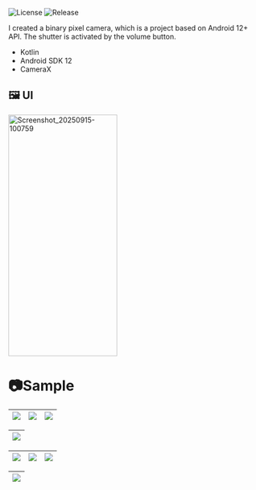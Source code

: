 ![License](https://img.shields.io/github/license/Siegelth/Pixelism_Camera)
![Release](https://img.shields.io/github/v/release/Siegelth/Pixelism_Camera)


I created a binary pixel camera, which is a project based on Android 12+ API.
The shutter is activated by the volume button.
- Kotlin
- Android SDK 12
- CameraX

<h2>🖼️ UI</h2>
<img width="216" height="480" alt="Screenshot_20250915-100759" src="https://github.com/user-attachments/assets/efb9d85b-b2c9-4d4e-b1c4-00744a7b2ab8" />

# 📷Sample

| ![](https://github.com/user-attachments/assets/96e087c2-4adc-435b-8d7f-ac24fef41ec0) | ![](https://github.com/user-attachments/assets/a25176a4-ccf4-4305-97f9-9fb50f0d22e2) | ![](https://github.com/user-attachments/assets/7fc2fdf1-a033-4aa0-bb1a-9e124db9777c) 
|:--:|:--:|:--:|

| ![](https://github.com/user-attachments/assets/4dad8979-a6cb-441e-b45a-d55caee1c550) |
|:--:|

| ![](https://github.com/user-attachments/assets/e73cb886-d1be-46cf-b538-bc378d412b34) |  ![](https://github.com/user-attachments/assets/c51e478a-b8dd-449f-ab35-a055221d5a5b) | ![](https://github.com/user-attachments/assets/44d05b46-1d9f-4c1d-ac1e-c043e2b8bc42) |
|:--:|:--:|:--:|

| ![](https://github.com/user-attachments/assets/86e99a14-a356-41d8-90fb-5e21688fd0ca) |
|:--:|
